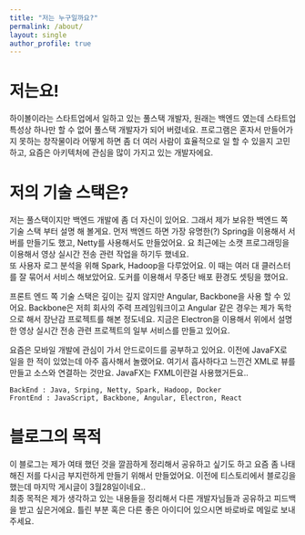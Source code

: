 ```yaml
---
title: "저는 누구일까요?"
permalink: /about/
layout: single
author_profile: true
---
```


# 저는요!
하이볼이라는 스타트업에서 일하고 있는 풀스택 개발자, 원래는 백엔드 였는데 스타트업 특성상 하나만 할 수 없어 풀스택 개발자가 되어 버렸네요. 프로그램은 혼자서 만들어가지 못하는 창작물이라 어떻게 하면 좀 더 여러 사람이 효율적으로 일 할 수 있을지 고민하고, 요즘은 아키텍처에 관심을 많이 가지고 있는 개발자에요.

# 저의 기술 스택은?
저는 풀스택이지만 백엔드 개발에 좀 더 자신이 있어요. 그래서 제가 보유한 백엔드 쪽 기술 스택 부터 설명 해 볼게요. 먼저 백엔드 하면 가장 유명한(?) Spring을 이용해서 서버를 만들기도 했고, Netty를 사용해서도 만들었어요. 요 최근에는 소캣 프로그래밍을 이용해서 영상 실시간 전송 관련 작업을 하기두 했네요.   
또 사용자 로그 분석을 위해 Spark, Hadoop을 다루었어요. 이 때는 여러 대 클러스터를 잘 묶어서 서비스 해보았어요.
도커를 이용해서 무중단 배포 환경도 셋팅을 했어요. 
  
프론트 엔드 쪽 기술 스택은 깊이는 깊지 않지만 Angular, Backbone을 사용 할 수 있어요. Backbone은 저희 회사의 주력 프레임워크이고 Angular 같은 경우는 제가 독학으로 해서 장난감 프로젝트를 해본 정도네요. 
지금은 Electron을 이용해서 위에서 설명한 영상 실시간 전송 관련 프로젝트의 일부 서비스를 만들고 있어요. 

요즘은 모바일 개발에 관심이 가서 안드로이드를 공부하고 있어요. 이전에 JavaFX로 일을 한 적이 있었는데 아주 흡사해서 놀랬어요. 여기서 흡사하다고 느낀건 XML로 뷰를 만들고 소스와 연결하는 것만요. JavaFX는 FXML이란걸 사용했거든요.. 
```
BackEnd : Java, Srping, Netty, Spark, Hadoop, Docker
FrontEnd : JavaScript, Backbone, Angular, Electron, React
```

# 블로그의 목적
이 블로그는 제가 여태 했던 것을 깔끔하게 정리해서 공유하고 싶기도 하고 요즘 좀 나태해진 저를 다시금 부지런하게 만들기 위해서 만들었어요. 이전에 티스토리에서 블로깅을 했는데 마지막 게시글이 3월28일이네요..  
최종 목적은 제가 생각하고 있는 내용들을 정리해서 다른 개발자님들과 공유하고 피드백을 받고 싶은거에요. 틀린 부분 혹은 다른 좋은 아이디어 있으시면 바로바로 메일로 보내주세요.  